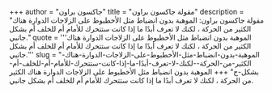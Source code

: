 +++
author = "جاكسون براون"
title = "مقولة جاكسون براون"
description = "مقولة جاكسون براون: الموهبة بدون انضباط مثل الأخطبوط على الزلاجات الدوارة هناك الكثير من الحركة ، لكنك لا تعرف أبدًا ما إذا كانت ستتحرك للأمام أم للخلف أم بشكل جانبي."
quote = '''الموهبة بدون انضباط مثل الأخطبوط على الزلاجات الدوارة هناك الكثير من الحركة ، لكنك لا تعرف أبدًا ما إذا كانت ستتحرك للأمام أم للخلف أم بشكل جانبي.'''
slug = "الموهبة-بدون-انضباط-مثل-الأخطبوط-على-الزلاجات-الدوارة-هناك-الكثير-من-الحركة--لكنك-لا-تعرف-أبدًا-ما-إذا-كانت-ستتحرك-للأمام-أم-للخلف-أم-بشكل-ج"
+++
الموهبة بدون انضباط مثل الأخطبوط على الزلاجات الدوارة هناك الكثير من الحركة ، لكنك لا تعرف أبدًا ما إذا كانت ستتحرك للأمام أم للخلف أم بشكل جانبي.
